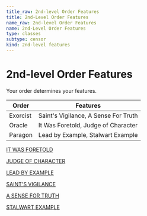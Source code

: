 ```yaml
---
title_raw: 2nd-level Order Features
title: 2nd-Level Order Features
name_raw: 2nd-level Order Features
name: 2nd-Level Order Features
type: classes
subtype: censor
kind: 2nd-level features
---
```


# 2nd-level Order Features

Your order determines your features.

| Order    | Features                             |
| -------- | ------------------------------------ |
| Exorcist | Saint's Vigilance, A Sense For Truth |
| Oracle   | It Was Foretold, Judge of Character  |
| Paragon  | Lead by Example, Stalwart Example    |

[IT WAS FORETOLD](./It%20Was%20Foretold.md)

[JUDGE OF CHARACTER](./Judge%20Of%20Character.md)

[LEAD BY EXAMPLE](./Lead%20By%20Example.md)

[SAINT'S VIGILANCE](./Saints%20Vigilance.md)

[A SENSE FOR TRUTH](./A%20Sense%20For%20Truth.md)

[STALWART EXAMPLE](./Stalwart%20Example.md)

